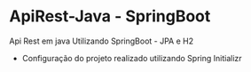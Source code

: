 # ApiRest-Java - SpringBoot
Api Rest em java Utilizando SpringBoot - JPA e H2

- Configuração do projeto realizado utilizando Spring Initializr
